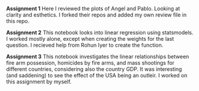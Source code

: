 **Assignment 1**
Here I reviewed the plots of Angel and Pablo. Looking at clarity and esthetics. I forked their repos and added my own review file in this repo.

**Assignment 2**
This notebook looks into linear regression using statsmodels. I worked mostly alone, except when creating the weights for the last question. I recieved help from Rohun Iyer to create the function.

**Assignment 3**
This notebook investigates the linear relationships between fire arm possession, homicides by fire arms, and mass shootings for different countries, considering also the country GDP. It was interesting (and saddening) to see the effect of the USA being an outleir.
I worked on this assignment by myself.
